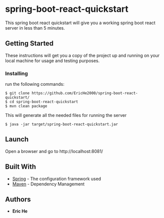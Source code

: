 # spring-boot-react-quickstart
This spring boot react quickstart will give you a working spring boot react server in less than 5 minutes. 
## Getting Started

These instructions will get you a copy of the project up and running on your local machine for usage and testing purposes.

### Installing
run the following commands:

```
$ git clone https://github.com/EricHe2000/spring-boot-react-quickstart/
$ cd spring-boot-react-quickstart
$ mvn clean package
```
This will generate all the needed files for running the server

```
$ java -jar target/spring-boot-react-quickstart.jar
```

## Launch
Open a browser and go to http://localhost:8081/

## Built With

* [Spring](https://spring.io/projects/spring-boot) - The configuration framework used
* [Maven](https://maven.apache.org/) - Dependency Management

## Authors

* **Eric He**
